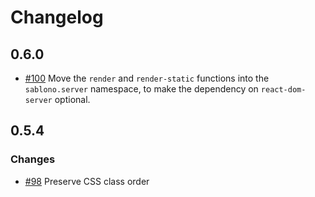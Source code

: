 # Changelog

## 0.6.0

* [#100](https://github.com/r0man/sablono/issues/100) Move the
  `render` and `render-static` functions into the `sablono.server`
  namespace, to make the dependency on `react-dom-server` optional.

## 0.5.4

### Changes

* [#98](https://github.com/r0man/sablono/issues/98) Preserve CSS class order
